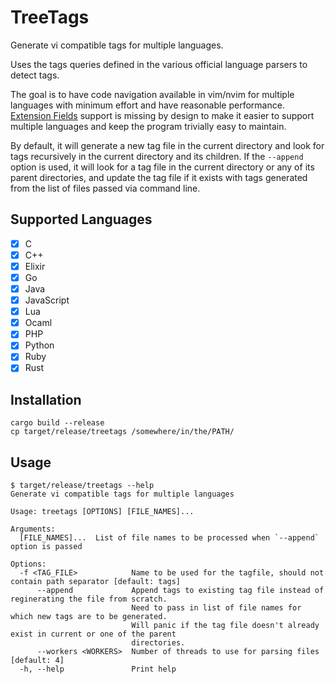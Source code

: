 # TreeTags

Generate vi compatible tags for multiple languages.

Uses the tags queries defined
in the various official language parsers to detect tags.

The goal is to have code navigation available in vim/nvim for multiple languages
with minimum effort and have reasonable performance.
[Extension Fields](https://docs.ctags.io/en/latest/man/ctags.1.html#extension-fields)
support is missing by design to make it easier to support multiple languages and
keep the program trivially easy to maintain.

By default, it will generate a new tag file in the current directory and look
for tags recursively in the current directory and its children.
If the `--append` option is used, it will look for a tag file in the current
directory or any of its parent directories, and update the tag file if it exists
with tags generated from the list of files passed via command line.


## Supported Languages
- [x] C
- [x] C++
- [x] Elixir
- [x] Go
- [x] Java
- [x] JavaScript
- [x] Lua
- [x] Ocaml
- [x] PHP
- [x] Python
- [x] Ruby
- [x] Rust

## Installation

```
cargo build --release
cp target/release/treetags /somewhere/in/the/PATH/
```

## Usage

```
$ target/release/treetags --help
Generate vi compatible tags for multiple languages

Usage: treetags [OPTIONS] [FILE_NAMES]...

Arguments:
  [FILE_NAMES]...  List of file names to be processed when `--append` option is passed

Options:
  -f <TAG_FILE>            Name to be used for the tagfile, should not contain path separator [default: tags]
      --append             Append tags to existing tag file instead of reginerating the file from scratch.
                           Need to pass in list of file names for which new tags are to be generated.
                           Will panic if the tag file doesn't already exist in current or one of the parent
                           directories.
      --workers <WORKERS>  Number of threads to use for parsing files [default: 4]
  -h, --help               Print help
```
